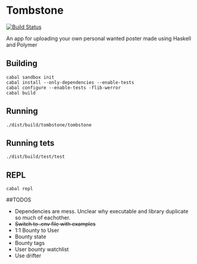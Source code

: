 # Tombstone
[![Build Status](https://travis-ci.org/ShadowBan/tombstone.png?branch=master)](https://travis-ci.org/ShadowBan/tombstone)

An app for uploading your own personal wanted poster made using
Haskell and Polymer

## Building

```
cabal sandbox init
cabal install --only-dependencies --enable-tests
cabal configure --enable-tests -flib-werror
cabal build
```


## Running

```
./dist/build/tombstone/tombstone
```


## Running tets

```
./dist/build/test/test
```

## REPL

```
cabal repl
```

##TODOS

* Dependencies are mess. Unclear why executable and library duplicate
  so much of eachother.
* ~~Switch to .env file with examples~~
* 1:1 Bounty to User
* Bounty state
* Bounty tags
* User bounty watchlist
* Use drifter
